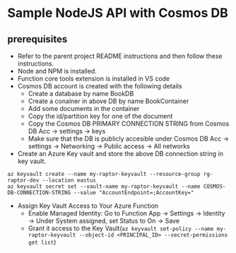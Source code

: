 # Sample NodeJS API with Cosmos DB
## prerequisites
* Refer to the parent project README instructions and then follow these instructions. 
* Node and NPM is installed.
* Function core tools extension is installed in VS code
* Cosmos DB account is created with the following details
  * Create a database by name BookDB
  * Create a conainer in above DB by name BookContainer
  * Add some documents in the container
  * Copy the id/partition key for one of the document
  * Copy the Cosmos DB PRIMARY CONNECTION STRING from Cosmos DB Acc -> settings -> keys
  * Make sure that the DB is publicly accesible under Cosmos DB Acc -> settings -> Networking -> Public access -> All networks
* Create an Azure Key vault and store the above DB connection string in key vault.
```
az keyvault create --name my-raptor-keyvault --resource-group rg-raptor-dev --location eastus
az keyvault secret set --vault-name my-raptor-keyvault --name COSMOS-DB-CONNECTION-STRING --value "AccountEndpoint=;AccountKey="
```
  * Assign Key Vault Access to Your Azure Function
    * Enable Managed Identity: Go to Function App → Settings → Identity → Under System assigned, set Status to On → Save
    * Grant it access to the Key Vault(`az keyvault set-policy --name my-raptor-keyvault --object-id <PRINCIPAL_ID> --secret-permissions get list`)

  